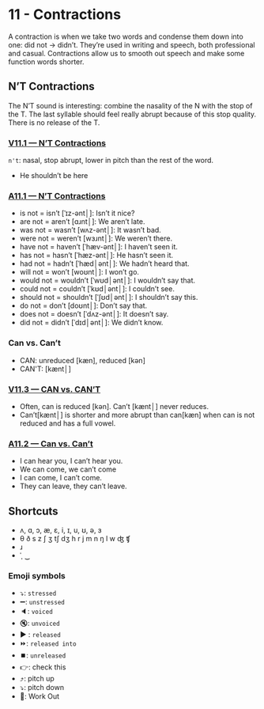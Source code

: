 # 11 - Contractions
A contraction is when we take two words and condense them down into one: did not → didn’t.
They’re used in writing and speech, both professional and casual. Contractions allow us to smooth out speech and make some function words shorter.

## N’T Contractions
The N’T sound is interesting: combine the nasality of the N with the stop of the T. The last syllable should feel really abrupt because of this stop quality. There is no release of the T.

### [V11.1 — N’T Contractions](engl.io/a41)
`n't`: nasal, stop abrupt, lower in pitch than the rest of the word.
- He shouldn’t be here

### [A11.1 — N’T Contractions](engl.io/a48)
- is not = isn’t [ˈɪz-әnt│]: Isn’t it nice?
- are not = aren’t [ɑɹnt│]: We aren’t late.
- was not = wasn’t [wʌz-әnt│]: It wasn’t bad.
- were not = weren’t [wɜɹnt│]: We weren’t there.
- have not = haven’t [ˈhæv-әnt│]: I haven’t seen it.
- has not = hasn’t [ˈhæz-әnt│]: He hasn’t seen it.
- had not = hadn’t [ˈhæd│әnt│]: We hadn’t heard that.
- will not = won’t [woʊnt│]: I won’t go.
- would not = wouldn’t [ˈwʊd│әnt│]: I wouldn’t say that.
- could not = couldn’t [ˈkʊd│әnt│]: I couldn’t see. 
- should not = shouldn’t [ˈʃʊd│әnt│]: I shouldn’t say this.
- do not = don’t [doʊnt│]: Don’t say that.
- does not = doesn’t [ˈdʌz-әnt│]: It doesn’t say. 
- did not = didn’t [ˈdɪd│әnt│]: We didn’t know.

### Can vs. Can’t
- CAN: unreduced [kæn], reduced [kәn]
- CAN'T: [kænt│]

### [V11.3 — CAN vs. CAN’T](engl.io/a4a)
- Often, can is reduced [kәn]. Can’t [kænt│] never reduces.
- Can’t[kænt│] is shorter and more abrupt than can[kæn] when can is not reduced and has a full vowel.

### [A11.2 — Can vs. Can’t](engl.io/a4c)
- I can hear you, I can’t hear you.
- We can come, we can’t come
- I can come, I can’t come.
- They can leave, they can’t leave.

## Shortcuts
- ʌ, ɑ, ɔ, æ, ɛ, i, ɪ, u, ʊ, ə, ɜ
- θ	ð	s	z	ʃ	ʒ	tʃ		dʒ	h	r	j	m	n ŋ l w ʤ ʧ
- ɹ
- ˈˌ ‿

### Emoji symbols
- ⤵️: `stressed`
- ➖: `unstressed`
- 🔈: `voiced`
- 🔇: `unvoiced`
- ▶️ : `released`
- ⏩: `released into`
- ⏹️: `unreleased`
- 👉: check this
- ⤴: pitch up
- ⤵︎: pitch down
- 💪: Work Out
